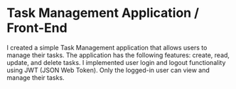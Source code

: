 # Task Management Application / Front-End

I created a simple Task Management application that allows users to manage their tasks. The application has the following features: create, read, update, and delete tasks. I implemented user login and logout functionality using JWT (JSON Web Token). Only the logged-in user can view and manage their tasks.
